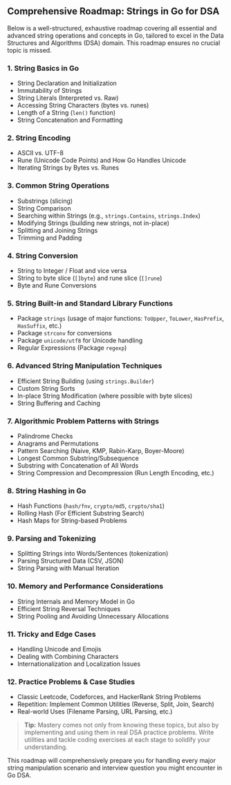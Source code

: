 ## Comprehensive Roadmap: Strings in Go for DSA

Below is a well-structured, exhaustive roadmap covering all essential and advanced string operations and concepts in Go, tailored to excel in the Data Structures and Algorithms (DSA) domain. This roadmap ensures no crucial topic is missed.

### 1. **String Basics in Go**
- String Declaration and Initialization
- Immutability of Strings
- String Literals (Interpreted vs. Raw)
- Accessing String Characters (bytes vs. runes)
- Length of a String (`len()` function)
- String Concatenation and Formatting

### 2. **String Encoding**
- ASCII vs. UTF-8
- Rune (Unicode Code Points) and How Go Handles Unicode
- Iterating Strings by Bytes vs. Runes

### 3. **Common String Operations**
- Substrings (slicing)
- String Comparison
- Searching within Strings (e.g., `strings.Contains`, `strings.Index`)
- Modifying Strings (building new strings, not in-place)
- Splitting and Joining Strings
- Trimming and Padding

### 4. **String Conversion**
- String to Integer / Float and vice versa
- String to byte slice (`[]byte`) and rune slice (`[]rune`)
- Byte and Rune Conversions

### 5. **String Built-in and Standard Library Functions**
- Package `strings` (usage of major functions: `ToUpper`, `ToLower`, `HasPrefix`, `HasSuffix`, etc.)
- Package `strconv` for conversions
- Package `unicode/utf8` for Unicode handling
- Regular Expressions (Package `regexp`)

### 6. **Advanced String Manipulation Techniques**
- Efficient String Building (using `strings.Builder`)
- Custom String Sorts
- In-place String Modification (where possible with byte slices)
- String Buffering and Caching

### 7. **Algorithmic Problem Patterns with Strings**
- Palindrome Checks
- Anagrams and Permutations
- Pattern Searching (Naive, KMP, Rabin-Karp, Boyer-Moore)
- Longest Common Substring/Subsequence
- Substring with Concatenation of All Words
- String Compression and Decompression (Run Length Encoding, etc.)

### 8. **String Hashing in Go**
- Hash Functions (`hash/fnv`, `crypto/md5`, `crypto/sha1`)
- Rolling Hash (For Efficient Substring Search)
- Hash Maps for String-based Problems

### 9. **Parsing and Tokenizing**
- Splitting Strings into Words/Sentences (tokenization)
- Parsing Structured Data (CSV, JSON)
- String Parsing with Manual Iteration

### 10. **Memory and Performance Considerations**
- String Internals and Memory Model in Go
- Efficient String Reversal Techniques
- String Pooling and Avoiding Unnecessary Allocations

### 11. **Tricky and Edge Cases**
- Handling Unicode and Emojis
- Dealing with Combining Characters
- Internationalization and Localization Issues

### 12. **Practice Problems & Case Studies**
- Classic Leetcode, Codeforces, and HackerRank String Problems
- Repetition: Implement Common Utilities (Reverse, Split, Join, Search)
- Real-world Uses (Filename Parsing, URL Parsing, etc.)

> **Tip:** Mastery comes not only from knowing these topics, but also by implementing and using them in real DSA practice problems. Write utilities and tackle coding exercises at each stage to solidify your understanding. 

This roadmap will comprehensively prepare you for handling every major string manipulation scenario and interview question you might encounter in Go DSA.
